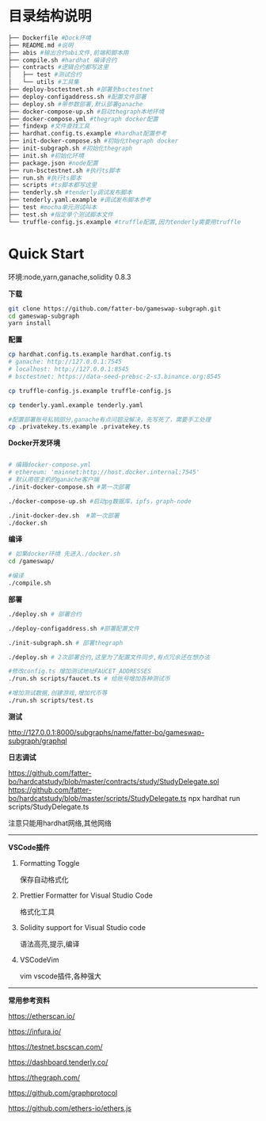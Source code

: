 # 目录结构说明

```bash
├── Dockerfile #Dock环境
├── README.md #说明
├── abis #输出合约abi文件,前端和脚本用
├── compile.sh #hardhat 编译合约
├── contracts #逻辑合约都写这里
│   ├── test #测试合约
│   └── utils #工具集
├── deploy-bsctestnet.sh #部署到bsctestnet
├── deploy-configaddress.sh #配置文件部署
├── deploy.sh #带参数部署,默认部署ganache
├── docker-compose-up.sh #启动thegraph本地环境
├── docker-compose.yml #thegraph docker配置
├── findexp #文件查找工具
├── hardhat.config.ts.example #hardhat配置参考
├── init-docker-compose.sh #初始化thegraph docker
├── init-subgraph.sh #初始化thegraph
├── init.sh #初始化环境
├── package.json #node配置
├── run-bsctestnet.sh #执行ts脚本
├── run.sh #执行ts脚本
├── scripts #ts脚本都写这里
├── tenderly.sh #tenderly调试发布脚本
├── tenderly.yaml.example #调试发布脚本参考
├── test #mocha单元测试叫本
├── test.sh #指定单个测试脚本文件
└── truffle-config.js.example #truffle配置,因为tenderly需要用truffle
```

# Quick Start


环境:node,yarn,ganache,solidity 0.8.3



**下载**

```bash
git clone https://github.com/fatter-bo/gameswap-subgraph.git
cd gameswap-subgraph
yarn install
```



**配置**

```bash
cp hardhat.config.ts.example hardhat.config.ts
# ganache: http://127.0.0.1:7545
# localhost: http://127.0.0.1:8545
# bsctestnet: https://data-seed-prebsc-2-s3.binance.org:8545

cp truffle-config.js.example truffle-config.js

cp tenderly.yaml.example tenderly.yaml

#配置部署账号私钥部分,ganache有点问题没解决，先写死了，需要手工处理
cp .privatekey.ts.example .privatekey.ts

```



**Docker开发环境**

```bash

# 编辑docker-compose.yml
# ethereum: 'mainnet:http://host.docker.internal:7545'
# 默认用宿主机的ganache客户端
./init-docker-compose.sh #第一次部署

./docker-compose-up.sh #启动pg数据库，ipfs，graph-node

./init-docker-dev.sh  #第一次部署
./docker.sh

```



**编译**

```bash
# 如果docker环境 先进入./docker.sh
cd /gameswap/

#编译
./compile.sh
```



**部署**

```bash
./deploy.sh # 部署合约

./deploy-configaddress.sh #部署配置文件

./init-subgraph.sh # 部署thegraph

./deploy.sh # 2次部署合约,这里为了配置文件同步,有点冗余还在想办法

#修改config.ts 增加测试地址FAUCET_ADDRESSES
./run.sh scripts/faucet.ts # 给账号增加各种测试币

#增加测试数据,创建游戏,增加代币等
./run.sh scripts/test.ts
```



**测试**

http://127.0.0.1:8000/subgraphs/name/fatter-bo/gameswap-subgraph/graphql

**日志调试**

https://github.com/fatter-bo/hardcatstudy/blob/master/contracts/study/StudyDelegate.sol
https://github.com/fatter-bo/hardcatstudy/blob/master/scripts/StudyDelegate.ts
npx  hardhat run scripts/StudyDelegate.ts

注意只能用hardhat网络,其他网络

---

**VSCode插件**

1. Formatting Toggle

   保存自动格式化

2. Prettier Formatter for Visual Studio Code

   格式化工具

3. Solidity support for Visual Studio code

   语法高亮,提示,编译

4. VSCodeVim

   vim vscode插件,各种强大

---

**常用参考资料**

https://etherscan.io/

https://infura.io/

https://testnet.bscscan.com/

https://dashboard.tenderly.co/

https://thegraph.com/

https://github.com/graphprotocol

https://github.com/ethers-io/ethers.js

